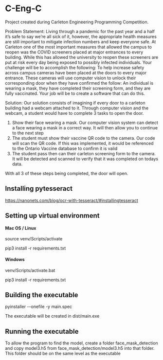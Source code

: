 # C-Eng-C
Project created during Carleton Engineering Programming Competition. 

Problem Statement:
Living through a pandemic for the past year and a half it’s safe to say we’re all sick of it, however, the appropriate health measures are still important to mitigate infection numbers and keep everyone safe. At Carleton one of the most important measures that allowed the campus to reopen was the COVID screeners placed at major entrances to every building. While this has allowed the university to reopen these screeners are put at risk every day being exposed to possibly infected individuals. Your challenge will be to accomplish the following:
To help increase safety across campus cameras have been placed at the doors to every major entrance. These cameras will use computer vision to unlock their corresponding door when they have confirmed the follow: An individual is wearing a mask, they have completed their screening form, and they are fully vaccinated. Your job will be to create a software that can do this.

Solution:
Our solution consists of imagining if every door to a carleton building had a webcam attached to it. Through computer vision and the webcam, a student would have to complete 3 tasks to open the door. 

1. Show their face wearing a mask. Our computer vision system can detect a face wearing a mask in a correct way. It will then allow you to continue to the next step
2. The student must show their vaccine QR code to the camera. Our code will scan the QR code. If this was implemented, it would be referenced to the Ontario Vaccine database to confirm it is valid
3. The student pass then can their carleton screening form to the camera. It will be detected and scanned to verify that it was completed on todays data. 

With all 3 of these steps being completed, the door will open.

## Installing pytesseract ##

https://nanonets.com/blog/ocr-with-tesseract/#installingtesseract


## Setting up virtual environment ##

#### Mac OS / Linux ####
source venv/Scripts/activate

pip3 install -r requirements.txt

#### Windows ####
venv/Scripts/activate.bat

pip3 install -r requirements.txt


## Building the executable ##
pyinstaller --onefile -y main.spec

The executable will be created in dist/main.exe

## Running the executable ##
To allow the program to find the model, create a folder face_mask_detection and copy model3.h5 from
face_mask_detection/model3.h5 into that folder. This folder should be on the same level as the executable

